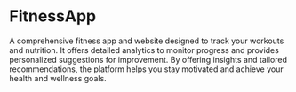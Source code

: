 # FitnessApp
 A comprehensive fitness app and website designed to track your workouts and nutrition. It offers detailed analytics to monitor progress and provides personalized suggestions for improvement. By offering insights and tailored recommendations, the platform helps you stay motivated and achieve your health and wellness goals.
